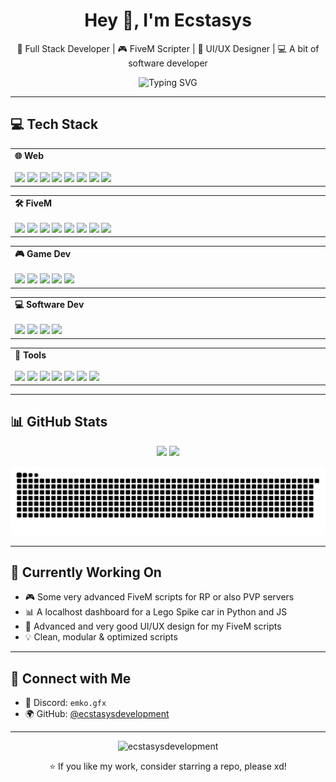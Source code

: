 <h1 align="center">Hey 👋, I'm Ecstasys</h1>
<p align="center">
  🔧 Full Stack Developer | 🎮 FiveM Scripter | 🎨 UI/UX Designer | 💻 A bit of software developer
</p>

<p align="center">
  <img src="https://readme-typing-svg.demolab.com?font=Fira+Code&weight=500&pause=1000&color=00D9FF&center=true&vCenter=true&width=440&lines=Full+Stack+Web+Developer;FiveM+Scripter+%26+UI+Designer;Clean+Code+%26+Performance+Lover;Always+Learning+New+Things;Currently+Learning+C++" alt="Typing SVG" />
</p>

---

## 💻 Tech Stack

<!-- 🌐 Web -->
<div align="center">
  <table>
    <tr>
      <td>
        <div style="width:700px">
          <b>🌐 Web</b><br><br>
          <img src="https://img.shields.io/badge/html5-E34F26?style=for-the-badge&logo=html5&logoColor=white"/>
          <img src="https://img.shields.io/badge/css3-1572B6?style=for-the-badge&logo=css3&logoColor=white"/>
          <img src="https://img.shields.io/badge/javascript-F7DF1E?style=for-the-badge&logo=javascript&logoColor=black"/>
          <img src="https://img.shields.io/badge/typescript-007ACC?style=for-the-badge&logo=typescript&logoColor=white"/>
          <img src="https://img.shields.io/badge/react-20232A?style=for-the-badge&logo=react&logoColor=61DAFB"/>
          <img src="https://img.shields.io/badge/tailwindcss-38B2AC?style=for-the-badge&logo=tailwind-css&logoColor=white"/>
          <img src="https://img.shields.io/badge/next.js-000000?style=for-the-badge&logo=next.js&logoColor=white"/>
          <img src="https://img.shields.io/badge/webpack-8DD6F9?style=for-the-badge&logo=webpack&logoColor=black"/>
        </div>
      </td>
    </tr>
  </table>
</div>

<!-- 🛠️ FiveM -->
<div align="center">
  <table>
    <tr>
      <td>
        <div style="width:700px">
          <b>🛠️ FiveM</b><br><br>
          <img src="https://img.shields.io/badge/lua-2C2D72?style=for-the-badge&logo=lua&logoColor=white"/>
          <img src="https://img.shields.io/badge/javascript-F7DF1E?style=for-the-badge&logo=javascript&logoColor=black"/>
          <img src="https://img.shields.io/badge/ESX-00caff?style=for-the-badge&logoColor=white"/>
          <img src="https://img.shields.io/badge/QB--Core-f54b4b?style=for-the-badge&logoColor=white"/>
          <img src="https://img.shields.io/badge/oxmysql-00BFFF?style=for-the-badge&logo=mysql&logoColor=white"/>
          <img src="https://img.shields.io/badge/MySQL-4479A1?style=for-the-badge&logo=mysql&logoColor=white"/>
          <img src="https://img.shields.io/badge/sqlite-07405e?style=for-the-badge&logo=sqlite&logoColor=white"/>
          <img src="https://img.shields.io/badge/bash_script-121011?style=for-the-badge&logo=gnu-bash&logoColor=white"/>
        </div>
      </td>
    </tr>
  </table>
</div>

<!-- 🎮 Game Dev -->
<div align="center">
  <table>
    <tr>
      <td>
        <div style="width:700px">
          <b>🎮 Game Dev</b><br><br>
          <img src="https://img.shields.io/badge/C%2B%2B-00599C?style=for-the-badge&logo=c%2B%2B&logoColor=white"/>
          <img src="https://img.shields.io/badge/C%23-239120?style=for-the-badge&logo=csharp&logoColor=white"/>
          <img src="https://img.shields.io/badge/.NET-512BD4?style=for-the-badge&logo=dotnet&logoColor=white"/>
          <img src="https://img.shields.io/badge/Unity-000000?style=for-the-badge&logo=unity&logoColor=white"/>
          <img src="https://img.shields.io/badge/unrealengine-313131?style=for-the-badge&logo=unrealengine&logoColor=white"/>
        </div>
      </td>
    </tr>
  </table>
</div>

<!-- 💻 Software Dev -->
<div align="center">
  <table>
    <tr>
      <td>
        <div style="width:700px">
          <b>💻 Software Dev</b><br><br>
          <img src="https://img.shields.io/badge/C%2B%2B-00599C?style=for-the-badge&logo=c%2B%2B&logoColor=white"/>
          <img src="https://img.shields.io/badge/C%23-239120?style=for-the-badge&logo=csharp&logoColor=white"/>
          <img src="https://img.shields.io/badge/.NET-512BD4?style=for-the-badge&logo=dotnet&logoColor=white"/>
          <img src="https://img.shields.io/badge/ImGui-007ACC?style=for-the-badge&logo=visual-studio-code&logoColor=white"/>
        </div>
      </td>
    </tr>
  </table>
</div>

<!-- 🎨 Tools -->
<div align="center">
  <table>
    <tr>
      <td>
        <div style="width:700px">
          <b>🎨 Tools</b><br><br>
          <img src="https://img.shields.io/badge/VSCode-007ACC?style=for-the-badge&logo=visual-studio-code&logoColor=white"/>
          <img src="https://img.shields.io/badge/Visual%20Studio-5C2D91?style=for-the-badge&logo=visual-studio&logoColor=white"/>
          <img src="https://img.shields.io/badge/figma-F24E1E?style=for-the-badge&logo=figma&logoColor=white"/>
          <img src="https://img.shields.io/badge/photoshop-31A8FF?style=for-the-badge&logo=adobephotoshop&logoColor=white"/>
          <img src="https://img.shields.io/badge/illustrator-FF9A00?style=for-the-badge&logo=adobeillustrator&logoColor=white"/>
          <img src="https://img.shields.io/badge/Premiere%20Pro-9999FF?style=for-the-badge&logo=adobepremierepro&logoColor=white"/>
          <img src="https://img.shields.io/badge/ffmpeg-007808?style=for-the-badge&logo=ffmpeg&logoColor=white"/>
        </div>
      </td>
    </tr>
  </table>
</div>

---

## 📊 GitHub Stats

<p align="center">
  <img src="https://github-readme-stats.vercel.app/api?username=ecstasysdevelopment&show_icons=truet&theme=dark&count_private=true" width="47%" />
  <img src="https://github-readme-stats.vercel.app/api/top-langs/?username=ecstasysdevelopment&layout=compact&theme=dark" width="44%" />
</p>

<p align="center">
<picture>
  <source media="(prefers-color-scheme: dark)" srcset="https://raw.githubusercontent.com/ecstasysdevelopment/ecstasysdevelopment/output/github-snake-dark.svg" />
  <source media="(prefers-color-scheme: light)" srcset="https://raw.githubusercontent.com/ecstasysdevelopment/ecstasysdevelopment/output/github-snake.svg" />
  <img alt="github-snake" src="https://raw.githubusercontent.com/ecstasysdevelopment/ecstasysdevelopment/output/github-snake.svg" />
</picture>
</p>

---

## 🚀 Currently Working On

- 🎮 Some very advanced FiveM scripts for RP or also PVP servers
- 📊 A localhost dashboard for a Lego Spike car in Python and JS  
- 🧠 Advanced and very good UI/UX design for my FiveM scripts 
- 💡 Clean, modular & optimized scripts  

---

## 🤝 Connect with Me

- 💬 Discord: `emko.gfx`  
- 🌍 GitHub: [@ecstasysdevelopment](https://github.com/ecstasysdevelopment)

---

<p align="center">
  <img src="https://komarev.com/ghpvc/?username=ecstasysdevelopment&label=Profile%20views&color=0e75b6&style=flat" alt="ecstasysdevelopment" />
</p>

<p align="center">
  ⭐️ If you like my work, consider starring a repo, please xd!
</p>

